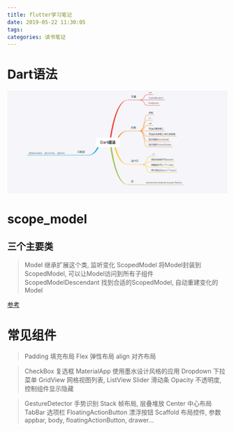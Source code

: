 ```yaml
---
title: flutter学习笔记
date: 2019-05-22 11:30:05
tags:
categories: 读书笔记
---
```


# Dart语法
![](flutter学习笔记/1.png)

# scope_model
## 三个主要类
> Model 继承扩展这个类, 监听变化
> ScopedModel 将Model封装到ScopedModel, 可以让Model访问到所有子组件
> ScopedModelDescendant 找到合适的ScopedModel, 自动重建变化的Model

[参考](https://pub.dev/packages/scoped_model)

# 常见组件
> Padding 填充布局
> Flex 弹性布局
> align 对齐布局

> CheckBox 复选框
> MaterialApp 使用墨水设计风格的应用
> Dropdown 下拉菜单
> GridView 网格视图列表, ListView
> Slider 滑动条 
> Opacity 不透明度, 控制组件显示隐藏

> GestureDetector 手势识别
> Stack 帧布局, 层叠堆放
> Center 中心布局
> TabBar 选项栏
> FloatingActionButton 漂浮按钮
> Scaffold 布局控件, 参数appbar, body, floatingActionButton, drawer...



